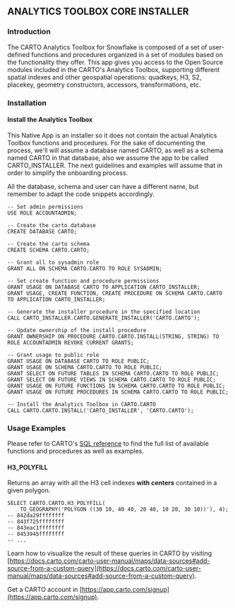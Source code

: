## ANALYTICS TOOLBOX CORE INSTALLER

### Introduction

The CARTO Analytics Toolbox for Snowflake is composed of a set of user-defined functions and procedures organized in a set of modules based on the functionality they offer. This app gives you access to the Open Source modules included in the CARTO's Analytics Toolbox, supporting different spatial indexes and other geospatial operations: quadkeys, H3, S2, placekey, geometry constructors, accessors, transformations, etc.

### Installation

#### Install the Analytics Toolbox

This Native App is an installer so it does not contain the actual Analytics Toolbox functions and procedures. For the sake of documenting the process, we'll will assume a database named CARTO, as well as a schema named CARTO in that database, also we assume the app to be called CARTO_INSTALLER. The next guidelines and examples will assume that in order to simplify the onboarding process.

All the database, schema and user can have a different name, but remember to adapt the code snippets accordingly.

```
-- Set admin permissions
USE ROLE ACCOUNTADMIN;

-- Create the carto database
CREATE DATABASE CARTO;

-- Create the carto schema
CREATE SCHEMA CARTO.CARTO;

-- Grant all to sysadmin role
GRANT ALL ON SCHEMA CARTO.CARTO TO ROLE SYSADMIN;

-- Set create function and procedure permissions
GRANT USAGE ON DATABASE CARTO TO APPLICATION CARTO_INSTALLER;
GRANT USAGE, CREATE FUNCTION, CREATE PROCEDURE ON SCHEMA CARTO.CARTO TO APPLICATION CARTO_INSTALLER;

-- Generate the installer procedure in the specified location
CALL CARTO_INSTALLER.CARTO.GENERATE_INSTALLER('CARTO.CARTO');

-- Update ownership of the install procedure
GRANT OWNERSHIP ON PROCEDURE CARTO.CARTO.INSTALL(STRING, STRING) TO ROLE ACCOUNTADMIN REVOKE CURRENT GRANTS;

-- Grant usage to public role
GRANT USAGE ON DATABASE CARTO TO ROLE PUBLIC;
GRANT USAGE ON SCHEMA CARTO.CARTO TO ROLE PUBLIC;
GRANT SELECT ON FUTURE TABLES IN SCHEMA CARTO.CARTO TO ROLE PUBLIC;
GRANT SELECT ON FUTURE VIEWS IN SCHEMA CARTO.CARTO TO ROLE PUBLIC;
GRANT USAGE ON FUTURE FUNCTIONS IN SCHEMA CARTO.CARTO TO ROLE PUBLIC;
GRANT USAGE ON FUTURE PROCEDURES IN SCHEMA CARTO.CARTO TO ROLE PUBLIC;

-- Install the Analytics Toolbox in CARTO.CARTO
CALL CARTO.CARTO.INSTALL('CARTO_INSTALLER', 'CARTO.CARTO');
```

### Usage Examples

Please refer to CARTO's [SQL reference](https://docs.carto.com/data-and-analysis/analytics-toolbox-for-snowflake/sql-reference) to find the full list of available functions and procedures as well as examples.

#### H3_POLYFILL

Returns an array with all the H3 cell indexes **with centers** contained in a given polygon.

```
SELECT CARTO.CARTO.H3_POLYFILL(
    TO_GEOGRAPHY('POLYGON ((30 10, 40 40, 20 40, 10 20, 30 10))'), 4);
-- 842da29ffffffff
-- 843f725ffffffff
-- 843eac1ffffffff
-- 8453945ffffffff
-- ...
```

Learn how to visualize the result of these queries in CARTO by visiting [https://docs.carto.com/carto-user-manual/maps/data-sources#add-source-from-a-custom-query](https://docs.carto.com/carto-user-manual/maps/data-sources#add-source-from-a-custom-query).

Get a CARTO account in [https://app.carto.com/signup](https://app.carto.com/signup).